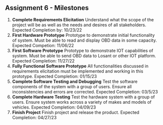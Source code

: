 ## Assignment 6 - Milestones
1. **Complete Requirements Elicitation**
Understand what the scope of the project will be as well as the needs and desires of all stakeholders.
Expected Completion by: 10/23/22
2. **First Hardware Prototype**
Prototype to demonstrate initial functionality of system. Must be able to read and display OBD data in some capacity.
Expected Competion: 11/06/22
3. **First Software Prototype**
Prototype to demonstrate IOT capabilities of system. Must be able to send OBD data to Losant or other IOT platform.
Expected Completion: 11/27/22
4. **Fully Functional Software Prototype**
All functionalities discussed in requirements elicitation must be implemented and working in this prototype.
Expected Completion: 01/15/23
5. **Complete Software Testing and Debugging**
Test the software components of the system with a group of users. Ensure all inconsistencies and errors are corrected.
Expected Completion: 03/5/23
6. **Complete Hardware Testing**
Test the hardware system with a group of users. Ensure system works across a variety of makes and models of vehicles. 
Expected Completion: 04/09/23
7. **Finish Project**
Finish project and release the product.
Expected Completion: 04/27/23

